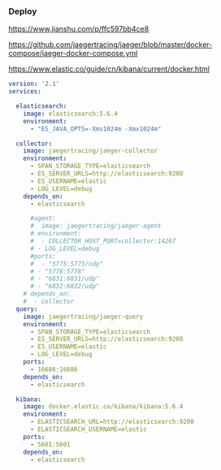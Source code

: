 ### Deploy

https://www.jianshu.com/p/ffc597bb4ce8

https://github.com/jaegertracing/jaeger/blob/master/docker-compose/jaeger-docker-compose.yml



https://www.elastic.co/guide/cn/kibana/current/docker.html

```yaml
version: '2.1'
services:

  elasticsearch:
    image: elasticsearch:5.6.4
    environment:
      - "ES_JAVA_OPTS=-Xms1024m -Xmx1024m"

  collector:
    image: jaegertracing/jaeger-collector
    environment:
      - SPAN_STORAGE_TYPE=elasticsearch
      - ES_SERVER_URLS=http://elasticsearch:9200
      - ES_USERNAME=elastic
      - LOG_LEVEL=debug
    depends_on:
      - elasticsearch

      #agent:
      #  image: jaegertracing/jaeger-agent
      # environment:
      #  - COLLECTOR_HOST_PORT=collector:14267
      # - LOG_LEVEL=debug
      #ports:
      #  - "5775:5775/udp"
      # - "5778:5778"
      # - "6831:6831/udp"
      # - "6832:6832/udp"
    # depends_on:
    #  - collector
  query:
    image: jaegertracing/jaeger-query
    environment:
      - SPAN_STORAGE_TYPE=elasticsearch
      - ES_SERVER_URLS=http://elasticsearch:9200
      - ES_USERNAME=elastic
      - LOG_LEVEL=debug
    ports:
      - 16686:16686
    depends_on:
      - elasticsearch

  kibana:
    image: docker.elastic.co/kibana/kibana:5.6.4
    environment:
      - ELASTICSEARCH_URL=http://elasticsearch:9200
      - ELASTICSEARCH_USERNAME=elastic
    ports:
      - 5601:5601
    depends_on:
      - elasticsearch

```

